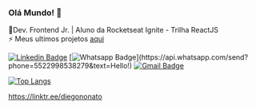 ### Olá Mundo! 👋

<!--
**nonatodiego/nonatodiego** is a ✨ _special_ ✨ repository because its `README.md` (this file) appears on your GitHub profile.-->

🌱Dev. Frontend Jr. | Aluno da Rocketseat Ignite - Trilha ReactJS <br>
⚡ Meus ultimos projetos [aqui](https://diegononato.netlify.app/)


[![Linkedin Badge](https://img.shields.io/badge/-LinkedIn-blue?style=flat-square&logo=Linkedin&logoColor=white&link=https://www.linkedin.com/in/diegononato)](https://www.linkedin.com/in/diegononato)
[![Whatsapp Badge](https://img.shields.io/badge/-Whatsapp-4CA143?style=flat-square&labelColor=4CA143&logo=whatsapp&logoColor=white&link=https://api.whatsapp.com/send?phone=55219828314999&text=Hello!)](https://api.whatsapp.com/send?phone=5522998538279&text=Hello!)
[![Gmail Badge](https://img.shields.io/badge/-Gmail-c14438?style=flat-square&logo=Gmail&logoColor=white&link=mailto:nonatodiego@hotmail.com)](mailto:nonatodiego@hotmail.com)



[![Top Langs](https://github-readme-stats.vercel.app/api/top-langs/?username=nonatodiego&hide=php)](https://github.com/nonatodiego/github-readme-stats)


https://linktr.ee/diegononato
